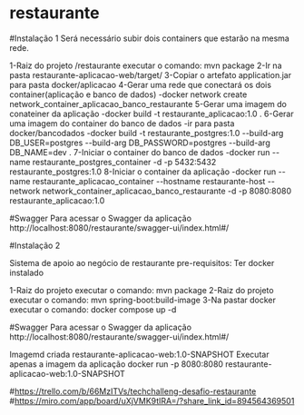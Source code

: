 # restaurante

#Instalação 1
Será necessário subir dois containers que estarão na mesma rede.


1-Raiz do projeto /restaurante executar o comando: mvn package
2-Ir na pasta restaurante-aplicacao-web/target/
3-Copiar o artefato application.jar para pasta docker/aplicacao
4-Gerar uma rede que conectará os dois container(aplicação e banco de dados)
-docker network create network_container_aplicacao_banco_restaurante
5-Gerar uma imagem do conateiner da aplicação
-docker build -t restaurante_aplicacao:1.0 .
6-Gerar uma imagem do container do banco de dados
-ir para pasta docker/bancodados
-docker build -t restaurante_postgres:1.0 --build-arg DB_USER=postgres --build-arg DB_PASSWORD=postgres --build-arg DB_NAME=dev .
7-Iniciar o container do banco de dados
-docker run --name restaurante_postgres_container -d -p 5432:5432 restaurante_postgres:1.0
8-Iniciar o container da aplicação
-docker run  --name restaurante_aplicacao_container --hostname restaurante-host --network network_container_aplicacao_banco_restaurante -d -p 8080:8080 restaurante_aplicacao:1.0

#Swagger
Para acessar o Swagger da aplicação
http://localhost:8080/restaurante/swagger-ui/index.html#/

#Instalação 2


Sistema de apoio ao negócio de restaurante
pre-requisitos: Ter docker instalado

1-Raiz do projeto executar o comando: mvn package
2-Raiz do projeto executar o comando: mvn spring-boot:build-image
3-Na pastar docker executar o comando: docker compose up -d


#Swagger
Para acessar o Swagger da aplicação
http://localhost:8080/restaurante/swagger-ui/index.html#/

Imagemd criada restaurante-aplicacao-web:1.0-SNAPSHOT
Executar apenas a imagem da aplicação
docker run -p 8080:8080 restaurante-aplicacao-web:1.0-SNAPSHOT


#https://trello.com/b/66MzITVs/techchalleng-desafio-restaurante
#https://miro.com/app/board/uXjVMK9tIRA=/?share_link_id=894564369501
